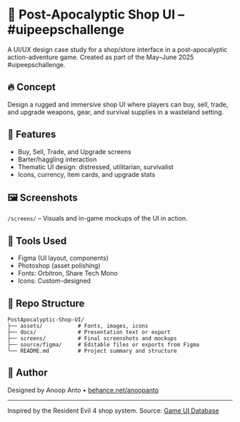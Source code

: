 # 🛒 Post-Apocalyptic Shop UI – #uipeepschallenge

A UI/UX design case study for a shop/store interface in a post-apocalyptic action-adventure game. Created as part of the May–June 2025 #uipeepschallenge.

## 🔥 Concept

Design a rugged and immersive shop UI where players can buy, sell, trade, and upgrade weapons, gear, and survival supplies in a wasteland setting.

## 🧰 Features

- Buy, Sell, Trade, and Upgrade screens
- Barter/haggling interaction
- Thematic UI design: distressed, utilitarian, survivalist
- Icons, currency, item cards, and upgrade stats

## 🖼️ Screenshots

`/screens/` – Visuals and in-game mockups of the UI in action.

## 🧱 Tools Used

- Figma (UI layout, components)
- Photoshop (asset polishing)
- Fonts: Orbitron, Share Tech Mono
- Icons: Custom-designed

## 📁 Repo Structure

```
PostApocalyptic-Shop-UI/
├── assets/           # Fonts, images, icons
├── docs/             # Presentation text or export
├── screens/          # Final screenshots and mockups
├── source/figma/     # Editable files or exports from Figma
└── README.md         # Project summary and structure
```

## 📌 Author

Designed by Anoop Anto • [behance.net/anoopanto](https://www.behance.net/anoopanto)

---

Inspired by the Resident Evil 4 shop system. Source: [Game UI Database](https://www.gameuidatabase.com/uploads/Resident-Evil-4-202303282023-040323-33014.jpg)